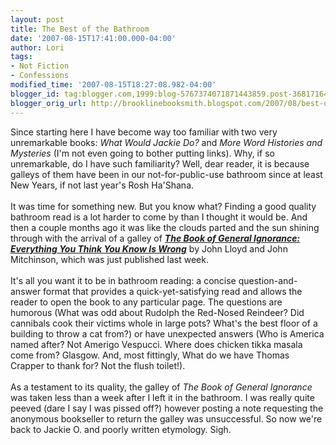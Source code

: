 ```yaml
---
layout: post
title: The Best of the Bathroom
date: '2007-08-15T17:41:00.000-04:00'
author: Lori
tags:
- Not Fiction
- Confessions
modified_time: '2007-08-15T18:27:08.982-04:00'
blogger_id: tag:blogger.com,1999:blog-5767374071871443859.post-3681716479350631890
blogger_orig_url: http://brooklinebooksmith.blogspot.com/2007/08/best-of-bathroom.html
---
```


Since starting here I have become way too familiar with two very unremarkable books: <em>What Would Jackie Do?</em> and <em>More Word Histories and Mysteries </em>(I'm not even going to bother putting links). Why, if so unremarkable, do I have such familiarity? Well, dear reader, it is because galleys of them have been in our not-for-public-use bathroom since at least New Years, if not last year's Rosh Ha'Shana.<br /><br />It was time for something new. But you know what? Finding a good quality bathroom read is a lot harder to come by than I thought it would be.  And then a couple months ago it was like the clouds parted and the sun shining through with the arrival of a galley of <strong><em><a href="http://brookline.booksense.com/NASApp/store/Product?s=showproduct&isbn=9780307394910">The Book of General Ignorance: Everything You Think You Know Is Wrong</a></em></strong> by John Lloyd and John Mitchinson, which was just published last week.<br /><br />It's all you want it to be in bathroom reading: a concise question-and-answer format that provides a quick-yet-satisfying read and allows the reader to open the book to any particular page. The questions are humorous (What was odd about Rudolph the Red-Nosed Reindeer? Did cannibals cook their victims whole in large pots? What's the best floor of a building to throw a cat from?) or have unexpected answers (Who is America named after? Not Amerigo Vespucci. Where does chicken tikka masala come from? Glasgow. And, most fittingly, What do we have Thomas Crapper to thank for? Not the flush toilet!). <br /><br />As a testament to its quality, the galley of <em>The Book of General Ignorance</em> was taken less than a week after I left it in the bathroom. I was really quite peeved (dare I say I was pissed off?) however posting a note requesting the anonymous bookseller to return the galley was unsuccessful. So now we're back to Jackie O. and poorly written etymology. Sigh.
